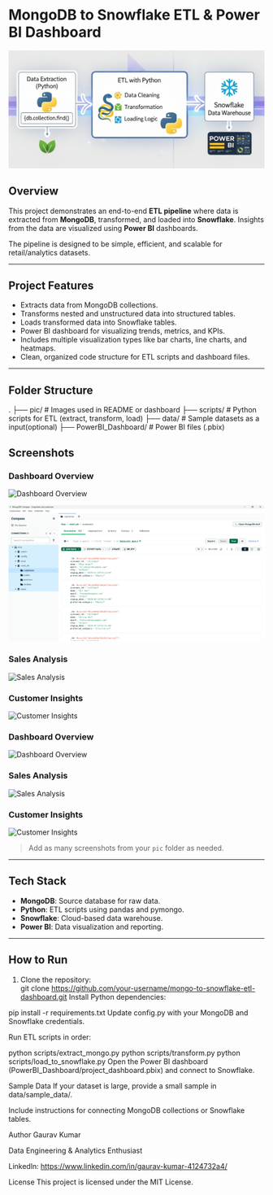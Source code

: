 # MongoDB to Snowflake ETL & Power BI Dashboard

![Project Logo](Pic/Project_Workflow.png)  

## Overview
This project demonstrates an end-to-end **ETL pipeline** where data is extracted from **MongoDB**, transformed, and loaded into **Snowflake**. Insights from the data are visualized using **Power BI** dashboards. 

The pipeline is designed to be simple, efficient, and scalable for retail/analytics datasets.

---

## Project Features
- Extracts data from MongoDB collections.
- Transforms nested and unstructured data into structured tables.
- Loads transformed data into Snowflake tables.
- Power BI dashboard for visualizing trends, metrics, and KPIs.
- Includes multiple visualization types like bar charts, line charts, and heatmaps.
- Clean, organized code structure for ETL scripts and dashboard files.

---

## Folder Structure
.
├── pic/ # Images used in README or dashboard
├── scripts/ # Python scripts for ETL (extract, transform, load)
├── data/ # Sample datasets as a input(optional)
├── PowerBI_Dashboard/ # Power BI files (.pbix)

## Screenshots
### Dashboard Overview
![Dashboard Overview](pic/dashboard_overview.png)

![Data](Pic/Data.png) 

### Sales Analysis
![Sales Analysis](pic/sales_analysis.png)

### Customer Insights
![Customer Insights](pic/customer_insights.png)


### Dashboard Overview
![Dashboard Overview](pic/dashboard_overview.png)

### Sales Analysis
![Sales Analysis](pic/sales_analysis.png)

### Customer Insights
![Customer Insights](pic/customer_insights.png)

> Add as many screenshots from your `pic` folder as needed.  

---

## Tech Stack
- **MongoDB**: Source database for raw data.
- **Python**: ETL scripts using pandas and pymongo.
- **Snowflake**: Cloud-based data warehouse.
- **Power BI**: Data visualization and reporting.

---

## How to Run
1. Clone the repository:  
   git clone https://github.com/your-username/mongo-to-snowflake-etl-dashboard.git
Install Python dependencies:

pip install -r requirements.txt
Update config.py with your MongoDB and Snowflake credentials.

Run ETL scripts in order:

python scripts/extract_mongo.py
python scripts/transform.py
python scripts/load_to_snowflake.py
Open the Power BI dashboard (PowerBI_Dashboard/project_dashboard.pbix) and connect to Snowflake.

Sample Data
If your dataset is large, provide a small sample in data/sample_data/.

Include instructions for connecting MongoDB collections or Snowflake tables.

Author
Gaurav Kumar

Data Engineering & Analytics Enthusiast

Linkedln: https://www.linkedin.com/in/gaurav-kumar-4124732a4/

License
This project is licensed under the MIT License.
